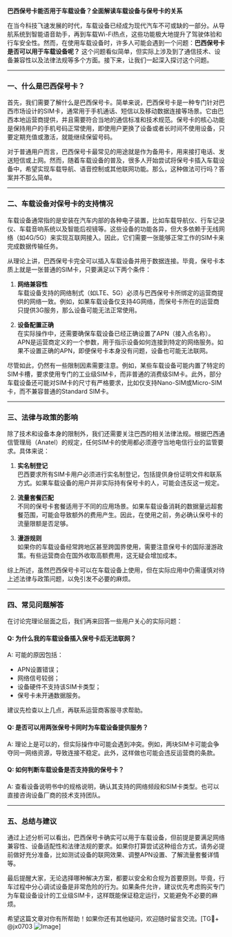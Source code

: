 **巴西保号卡能否用于车载设备？全面解读车载设备与保号卡的关系**

在当今科技飞速发展的时代，车载设备已经成为现代汽车不可或缺的一部分。从导航系统到智能语音助手，再到车载Wi-Fi热点，这些功能极大地提升了驾驶体验和行车安全性。然而，在使用车载设备时，许多人可能会遇到一个问题：**巴西保号卡是否可以用于车载设备呢？** 这个问题看似简单，但实际上涉及到了通信技术、设备兼容性以及法律法规等多个方面。接下来，让我们一起深入探讨这个问题。

---

### 一、什么是巴西保号卡？

首先，我们需要了解什么是巴西保号卡。简单来说，巴西保号卡是一种专门针对巴西市场设计的SIM卡，通常用于手机通话、短信以及移动数据连接等场景。它由巴西本地运营商提供，并且需要符合当地的通信标准和技术规范。保号卡的核心功能是保持用户的手机号码正常使用，即使用户更换了设备或者长时间不使用设备，只要定期充值或激活，就能继续保留号码。

对于普通用户而言，巴西保号卡最常见的用途就是作为备用卡，用来接打电话、发送短信或上网。然而，随着车载设备的普及，很多人开始尝试将保号卡插入车载设备中，希望实现车载导航、语音控制或其他联网功能。那么，这种做法可行吗？答案并不那么简单。

---

### 二、车载设备对保号卡的支持情况

车载设备通常指的是安装在汽车内部的各种电子装置，比如车载导航仪、行车记录仪、车载音响系统以及智能后视镜等。这些设备的功能各异，但大多依赖于无线网络（如4G/5G）来实现互联网接入。因此，它们需要一张能够正常工作的SIM卡来完成数据传输任务。

从理论上讲，巴西保号卡完全可以插入车载设备并用于数据连接。毕竟，保号卡本质上就是一张普通的SIM卡，只要满足以下两个条件：

1. **网络兼容性**  
   车载设备支持的网络制式（如LTE、5G）必须与巴西保号卡所绑定的运营商提供的网络一致。例如，如果车载设备仅支持4G网络，而保号卡所在的运营商只提供3G服务，那么设备可能无法正常使用。

2. **设备配置正确**  
   在实际操作中，还需要确保车载设备已经正确设置了APN（接入点名称）。APN是运营商定义的一个参数，用于指示设备如何连接到特定的网络服务。如果不设置正确的APN，即便保号卡本身没有问题，设备也可能无法联网。

尽管如此，仍然有一些限制因素需要注意。例如，某些车载设备可能内置了特定的SIM卡槽，要求使用专门的工业级SIM卡，而非普通的消费级SIM卡。此外，部分车载设备还可能对SIM卡的尺寸有严格要求，比如仅支持Nano-SIM或Micro-SIM卡，而不兼容普通的Standard SIM卡。

---

### 三、法律与政策的影响

除了技术和设备本身的限制外，我们还需要关注巴西的相关法律法规。根据巴西通信管理局（Anatel）的规定，任何SIM卡的使用都必须遵守当地电信行业的监管要求。具体来说：

1. **实名制登记**  
   巴西要求所有SIM卡用户必须进行实名制登记，包括提供身份证明文件和联系方式。如果车载设备的用户并非实际持有保号卡的人，可能会违反这一规定。

2. **流量套餐匹配**  
   不同的保号卡套餐适用于不同的应用场景。如果车载设备消耗的数据量远超套餐范围，可能会导致额外的费用产生。因此，在使用之前，务必确认保号卡的流量限额是否足够。

3. **漫游规则**  
   如果你的车载设备经常跨地区甚至跨国界使用，需要注意保号卡的国际漫游政策。有些运营商会在国外收取高额费用，这无疑会增加成本。

综上所述，虽然巴西保号卡可以在车载设备上使用，但在实际应用中仍需谨慎对待上述法律与政策问题，以免引发不必要的麻烦。

---

### 四、常见问题解答

在讨论完理论层面之后，我们再来回答一些用户关心的实际问题：

#### Q: 为什么我的车载设备插入保号卡后无法联网？
A: 可能的原因包括：
- APN设置错误；
- 网络信号较弱；
- 设备硬件不支持该SIM卡类型；
- 保号卡未开通数据服务。

建议先检查以上几点，再联系运营商客服寻求帮助。

#### Q: 是否可以用两张保号卡同时为车载设备提供服务？
A: 理论上是可以的，但实际操作中可能会遇到冲突。例如，两块SIM卡可能会争夺同一网络资源，导致连接不稳定。此外，这样做也可能会违反运营商的条款。

#### Q: 如何判断车载设备是否支持我的保号卡？
A: 查看设备说明书中的规格说明，确认其支持的网络频段和SIM卡类型。也可以直接咨询设备厂商的技术支持团队。

---

### 五、总结与建议

通过上述分析可以看出，巴西保号卡确实可以用于车载设备，但前提是要满足网络兼容性、设备适配性和法律法规的要求。如果你打算尝试这种组合方式，请务必提前做好充分准备，比如测试设备的联网效果、调整APN设置、了解流量套餐详情等。

最后提醒大家，无论选择哪种解决方案，都要以安全和合规为首要原则。毕竟，行车过程中分心调试设备是非常危险的行为。如果条件允许，建议优先考虑购买专门为车载设备设计的工业级SIM卡，这样既能保证稳定运行，又能避免不必要的麻烦。

希望这篇文章对你有所帮助！如果你还有其他疑问，欢迎随时留言交流。[TG💪+ @jx0703 ![Image](https://github.com/user-attachments/assets/dbca1d08-cadb-493c-b0ec-ad6f7a83f270)]
